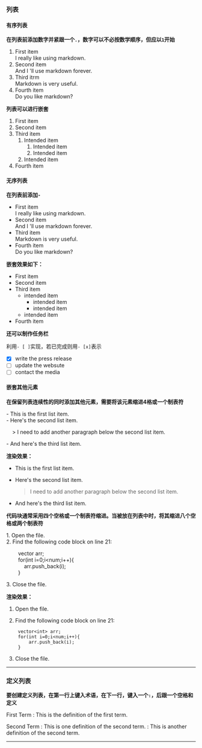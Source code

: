 ### 列表  

#### 有序列表

**在列表前添加数字并紧跟一个`.`，数字可以不必按数学顺序，但应以`1`开始**   

1. First item  
   I really like using markdown.
2. Second item  
   And I 'll use markdown forever.
3. Third itrm  
   Markdown is very useful.
4. Fourth item  
   Do you like markdown?  

**列表可以进行嵌套**

1. First item
8. Second item
3. Third item
   1. Intended item
      1. Intended item
      2. Intended item
   2. Intended item
5. Fourth item  

#### 无序列表

**在列表前添加`-`**  

- First item  
  I really like using markdown.
- Second item  
  And I 'll use markdown forever.
- Third item  
  Markdown is very useful.
- Fourth item  
  Do you like markdown?  

**嵌套效果如下：**  

- First item
- Second item
- Third item
  - intended item
    - intended item
    - intended item
  - intended item
- Fourth item  

**还可以制作任务栏**  

利用`- [ ]`实现，若已完成则用`- [x]`表示  

- [x] write the press release
- [ ] update the websute
- [ ] contact the media

#### 嵌套其他元素 

**在保留列表连续性的同时添加其他元素，需要将该元素缩进4格或一个制表符**  

\- This is the first list item.  
\- Here's the second list item.   

&nbsp;&nbsp;&nbsp;&nbsp;\> I need to add another paragraph below the second list item.  

\- And here's the third list item.

**渲染效果：**  

- This is the first list item.  
- Here's the second list item.   
    
    > I need to add another paragraph below the second list item.  

- And here's the third list item.

**代码块通常采用四个空格或一个制表符缩进。当被放在列表中时，将其缩进八个空格或两个制表符**  

1\. Open the file.  
2\. Find the following code block on line 21:  

&nbsp;&nbsp;&nbsp;&nbsp;&nbsp;&nbsp;&nbsp;&nbsp;vector<int> arr;  
&nbsp;&nbsp;&nbsp;&nbsp;&nbsp;&nbsp;&nbsp;&nbsp;for(int i=0;i<num;i++){  
&nbsp;&nbsp;&nbsp;&nbsp;&nbsp;&nbsp;&nbsp;&nbsp;&nbsp;&nbsp;&nbsp;&nbsp;arr.push_back(i);  
&nbsp;&nbsp;&nbsp;&nbsp;&nbsp;&nbsp;&nbsp;&nbsp;}

3\. Close the file.

**渲染效果：**  

1. Open the file.
2. Find the following code block on line 21:

        vector<int> arr;
        for(int i=0;i<num;i++){
            arr.push_back(i);
        }

3. Close the file.

---

### 定义列表

**要创建定义列表，在第一行上键入术语，在下一行，键入一个`:`，后跟一个空格和定义**

First Term
: This is the definition of the first term.

Second Term
: This is one definition of the second term.
: This is another definition of the second term.  

---
